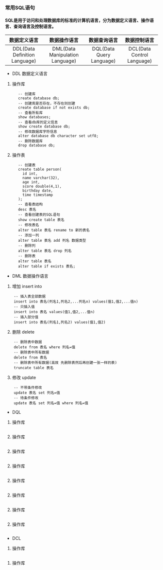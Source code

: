 ### 常用SQL语句 

#### SQL是用于访问和处理数据库的标准的计算机语言，分为数据定义语言、操作语言、查询语言及控制语言。

| 数据定义语言 | 数据操作语言 | 数据查询语言 | 数据控制语言 | 
| :---: | :---: | :---: | :---: | 
| DDL(Data Definition Language) | DML(Data Manipulation Language) | DQL(Data Query Language) |  DCL(Data Control Language) | 

  * DDL 数据定义语言

  1. 操作库 

``` 
      -- 创建库
      create database db;
      -- 创建库是否存在，不存在则创建 
      create database if not exists db;
      -- 查看所有库
      show databases;
      -- 查看db库的定义信息 
      show create database db;
      -- 修改数据库字符信息
      alter database db character set utf8;
      -- 删除数据库
      drop database db;
  ``` 

  2. 操作表 

``` 
      -- 创建表 
      create table person(
        id int,
        name varchar(32),
        age int,
        score double(4,1),
        birthday date,
        time timestamp
      );
      -- 查看表结构
      desc 表名
      -- 查看创建表的SQL语句
      show create table 表名
      -- 修改表名
      alter table 表名 rename to 新的表名
      -- 添加一列
      alter table 表名 add 列名 数据类型
      -- 删除列
      alter table 表名 drop 列名
      -- 删除表
      alter table 表名
      alter table if exists 表名;

``` 

  * DML 数据操作语言 

  1. 增加 insert into

``` 
    -- 插入表全部数据
    insert into 表名(列名1,列名2,...列名n) values(值1,值2,...值n) 
    -- 只插入值
    insert into 表名 values(值1,值2,...值n)
    -- 插入部分值
    insert into 表名(列名1,列名2) values(值1,值2)

``` 

  2. 删除 delete  

``` 
    -- 删除表中数据
    delete from 表名 where 列名=值
    -- 删除表中所有数据
    delete from 表名
    -- 删除表中所有数据(高效 先删除表然后再创建一张一样的表)
    truncate table 表名
``` 

  3. 修改 update  

``` 
    -- 不带条件修改
    update 表名 set 列名=值
    -- 待条件修改
    update 表名 set 列名=值 where 列名=值

``` 

  * DQL 

  1. 操作库 

``` 

``` 

  2. 操作库 

``` 

``` 

  2. 操作库 

``` 

``` 

  2. 操作库 

``` 

``` 

  2. 操作库 

``` 

``` 

  2. 操作库 

``` 

``` 

  2. 操作库 

``` 

``` 

  2. 操作库 

``` 

``` 

  * DCL 

1. 操作库 

``` 

``` 

1. 操作库 

``` 

``` 
